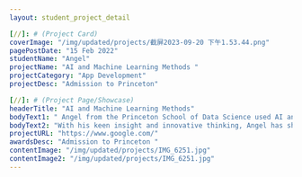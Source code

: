```yaml
---
layout: student_project_detail

[//]: # (Project Card)
coverImage: "/img/updated/projects/截屏2023-09-20 下午1.53.44.png"
pagePostDate: "15 Feb 2022"
studentName: "Angel"
projectName: "AI and Machine Learning Methods "
projectCategory: "App Development"
projectDesc: "Admission to Princeton"

[//]: # (Project Page/Showcase)
headerTitle: "AI and Machine Learning Methods"
bodyText1: " Angel from the Princeton School of Data Science used AI and machine learning methods to innovatively improve the way of training big data models, and thus won the gold medal in the Kaggle algorithm competition."
bodyText2: "With his keen insight and innovative thinking, Angel has shown amazing ability in the field of data science. His practical results and competition achievements indicate that he will shine in the field of data science in the future."
projectURL: "https://www.google.com/"
awardsDesc: "Admission to Princeton "
contentImage: "/img/updated/projects/IMG_6251.jpg"
contentImage2: "/img/updated/projects/IMG_6251.jpg"
---
```

